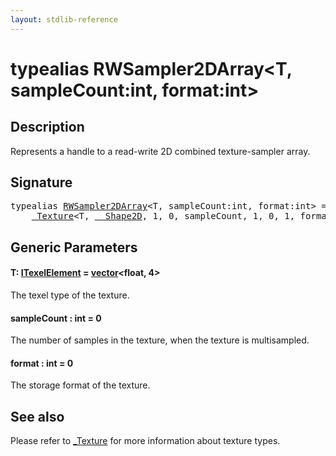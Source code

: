 ```yaml
---
layout: stdlib-reference
---
```


# typealias RWSampler2DArray\<T, sampleCount:int, format:int\>

## Description

Represents a handle to a read-write 2D combined texture-sampler array.

## Signature

<pre>
<span class='code_keyword'>typealias</span> <a href="rwsampler2darray-012ab.html" class="code_type">RWSampler2DArray</a>&lt;T, sampleCount:<span class="code_keyword">int</span>, format:<span class="code_keyword">int</span>&gt; = 
    <a href="../types/0texture-01/index.html" class="code_type">_Texture</a>&lt;T, <a href="../types/0_shape2d-028/index.html" class="code_type">__Shape2D</a>, 1, 0, sampleCount, 1, 0, 1, format&gt;;
</pre>

## Generic Parameters

####  <a id="typeparam-T"></a>T: [ITexelElement](../interfaces/itexelelement-016/index.html) = [vector](../types/vector/index.html)\<float, 4\>
The texel type of the texture.

####  <a id="decl-sampleCount"></a>sampleCount  : int = 0
The number of samples in the texture, when the texture is multisampled.

####  <a id="decl-format"></a>format  : int = 0
The storage format of the texture.


## See also

Please refer to <span class='code'><a href="../types/0texture-01/index.html" class="code_type">_Texture</a></span> for more information about texture types.


